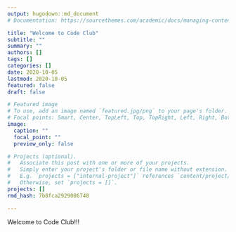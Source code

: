 ```yaml
---
output: hugodown::md_document
# Documentation: https://sourcethemes.com/academic/docs/managing-content/

title: "Welcome to Code Club"
subtitle: ""
summary: ""
authors: []
tags: []
categories: []
date: 2020-10-05
lastmod: 2020-10-05
featured: false
draft: false

# Featured image
# To use, add an image named `featured.jpg/png` to your page's folder.
# Focal points: Smart, Center, TopLeft, Top, TopRight, Left, Right, BottomLeft, Bottom, BottomRight.
image:
  caption: ""
  focal_point: ""
  preview_only: false

# Projects (optional).
#   Associate this post with one or more of your projects.
#   Simply enter your project's folder or file name without extension.
#   E.g. `projects = ["internal-project"]` references `content/project/deep-learning/index.md`.
#   Otherwise, set `projects = []`.
projects: []
rmd_hash: 7b8fca2929086748

---
```


Welcome to Code Club!!!

<br/> <br/> <br/> <br/> <br/> <br/> <br/>

